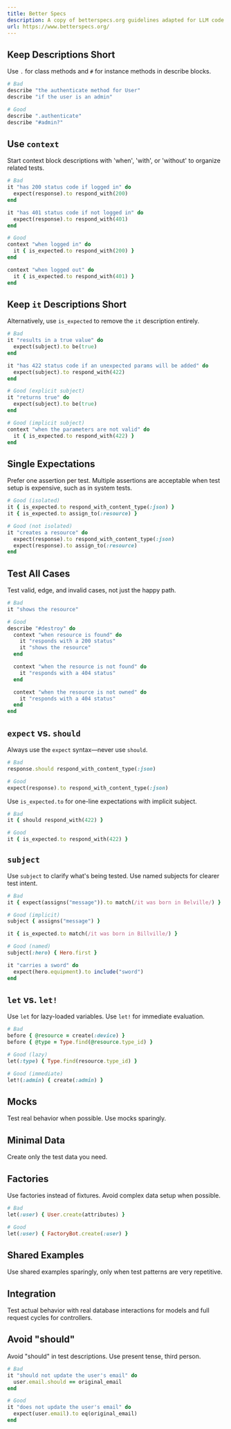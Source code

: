 ```yaml
---
title: Better Specs
description: A copy of betterspecs.org guidelines adapted for LLM code generation
url: https://www.betterspecs.org/
---
```


## Keep Descriptions Short

Use `.` for class methods and `#` for instance methods in describe blocks.

```ruby
# Bad
describe "the authenticate method for User"
describe "if the user is an admin"

# Good
describe ".authenticate"
describe "#admin?"
```

## Use `context`

Start context block descriptions with 'when', 'with', or 'without' to organize related tests.

```ruby
# Bad
it "has 200 status code if logged in" do
  expect(response).to respond_with(200)
end

it "has 401 status code if not logged in" do
  expect(response).to respond_with(401)
end

# Good
context "when logged in" do
  it { is_expected.to respond_with(200) }
end

context "when logged out" do
  it { is_expected.to respond_with(401) }
end
```

## Keep `it` Descriptions Short

Alternatively, use `is_expected` to remove the `it` description entirely.

```ruby
# Bad
it "results in a true value" do
  expect(subject).to be(true)
end

it "has 422 status code if an unexpected params will be added" do
  expect(subject).to respond_with(422)
end

# Good (explicit subject)
it "returns true" do
  expect(subject).to be(true)
end

# Good (implicit subject)
context "when the parameters are not valid" do
  it { is_expected.to respond_with(422) }
end
```

## Single Expectations

Prefer one assertion per test. Multiple assertions are acceptable when test setup is expensive, such as in system tests.

```ruby
# Good (isolated)
it { is_expected.to respond_with_content_type(:json) }
it { is_expected.to assign_to(:resource) }

# Good (not isolated)
it "creates a resource" do
  expect(response).to respond_with_content_type(:json)
  expect(response).to assign_to(:resource)
end
```

## Test All Cases

Test valid, edge, and invalid cases, not just the happy path.

```ruby
# Bad
it "shows the resource"

# Good
describe "#destroy" do
  context "when resource is found" do
    it "responds with a 200 status"
    it "shows the resource"
  end

  context "when the resource is not found" do
    it "responds with a 404 status"
  end

  context "when the resource is not owned" do
    it "responds with a 404 status"
  end
end
```

## `expect` vs. `should`

Always use the `expect` syntax—never use `should`.

```ruby
# Bad
response.should respond_with_content_type(:json)

# Good
expect(response).to respond_with_content_type(:json)
```

Use `is_expected.to` for one-line expectations with implicit subject.

```ruby
# Bad
it { should respond_with(422) }

# Good
it { is_expected.to respond_with(422) }
```

## `subject`

Use `subject` to clarify what's being tested. Use named subjects for clearer test intent.

```ruby
# Bad
it { expect(assigns("message")).to match(/it was born in Belville/) }

# Good (implicit)
subject { assigns("message") }

it { is_expected.to match(/it was born in Billville/) }

# Good (named)
subject(:hero) { Hero.first }

it "carries a sword" do
  expect(hero.equipment).to include("sword")
end
```

## `let` vs. `let!`

Use `let` for lazy-loaded variables. Use `let!` for immediate evaluation.

```ruby
# Bad
before { @resource = create(:device) }
before { @type = Type.find(@resource.type_id) }

# Good (lazy)
let(:type) { Type.find(resource.type_id) }

# Good (immediate)
let!(:admin) { create(:admin) }
```

## Mocks

Test real behavior when possible. Use mocks sparingly.

## Minimal Data

Create only the test data you need.

## Factories

Use factories instead of fixtures. Avoid complex data setup when possible.

```ruby
# Bad
let(:user) { User.create(attributes) }

# Good
let(:user) { FactoryBot.create(:user) }
```

## Shared Examples

Use shared examples sparingly, only when test patterns are very repetitive.

## Integration

Test actual behavior with real database interactions for models and full request cycles for controllers.

## Avoid "should"

Avoid "should" in test descriptions. Use present tense, third person.

```ruby
# Bad
it "should not update the user's email" do
  user.email.should == original_email
end

# Good
it "does not update the user's email" do
  expect(user.email).to eq(original_email)
end
```
